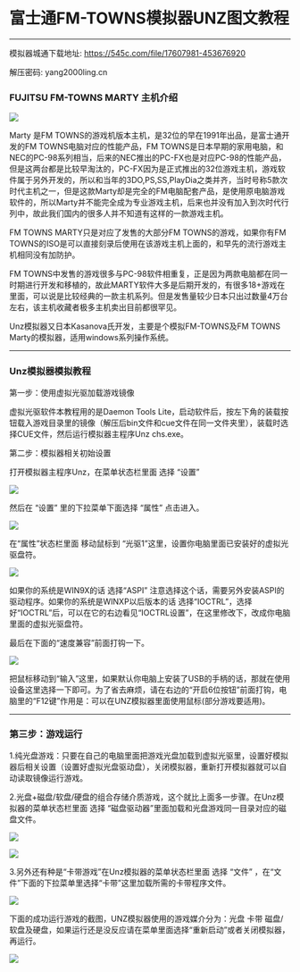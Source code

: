 # 富士通FM-TOWNS模拟器UNZ图文教程
---
模拟器城通下载地址: <https://545c.com/file/17607981-453676920>

解压密码: yang2000ling.cn

### FUJITSU FM-TOWNS MARTY 主机介绍

![](https://data.yang2000ling.com/img/article/fm_towns/FMTOWNS.jpg)

Marty 是FM TOWNS的游戏机版本主机，是32位的早在1991年出品，是富士通开发的FM TOWNS电脑对应的性能产品，FM TOWNS是日本早期的家用电脑，和NEC的PC-98系列相当，后来的NEC推出的PC-FX也是对应PC-98的性能产品，但是这两台都是比较早淘汰的，PC-FX因为是正式推出的32位游戏主机，游戏软件属于另外开发的，所以和当年的3DO,PS,SS,PlayDia之类并齐，当时号称5款次时代主机之一，但是这款Marty却是完全的FM电脑配套产品，是使用原电脑游戏软件的，所以Marty并不能完全成为专业游戏主机，后来也并没有加入到次时代行列中，故此我们国内的很多人并不知道有这样的一款游戏主机。

FM TOWNS MARTY只是对应了发售的大部分FM TOWNS的游戏，如果你有FM TOWNS的ISO是可以直接刻录后使用在该游戏主机上面的，和早先的流行游戏主机相同没有加防护。

FM TOWNS中发售的游戏很多与PC-98软件相重复，正是因为两款电脑都在同一时期进行开发和移植的，故此MARTY软件大多是后期开发的，有很多18+游戏在里面，可以说是比较经典的一款主机系列。但是发售量较少日本只出过数量4万台左右，该主机收藏者极多主机卖出目前都很罕见。

Unz模拟器又日本Kasanova氏开发，主要是个模拟FM-TOWNS及FM TOWNS Marty的模拟器，适用windows系列操作系统。

***
### Unz模拟器模拟教程

第一步：使用虚拟光驱加载游戏镜像

虚拟光驱软件本教程用的是Daemon Tools Lite，启动软件后，按左下角的装载按钮载入游戏目录里的镜像（解压后bin文件和cue文件在同一文件夹里），装载时选择CUE文件，然后运行模拟器主程序Unz chs.exe。

第二步：模拟器相关初始设置

打开模拟器主程序Unz，在菜单状态栏里面 选择 “设置”

![](https://data.yang2000ling.com/img/article/fm_towns/Snap1.jpg)

然后在 “设置” 里的下拉菜单下面选择 “属性” 点击进入。

![](https://data.yang2000ling.com/img/article/fm_towns/Snap2.jpg)

在“属性”状态栏里面 移动鼠标到 “光驱1”这里，设置你电脑里面已安装好的虚拟光驱盘符。

![](https://data.yang2000ling.com/img/article/fm_towns/Snap3.jpg)

如果你的系统是WIN9X的话 选择“ASPI” 注意选择这个话，需要另外安装ASPI的驱动程序。如果你的系统是WINXP以后版本的话 选择“IOCTRL”，选择好“IOCTRL”后，可以在它的右边看见“IOCTRL设置”，在这里修改下，改成你电脑里面的虚拟光驱盘符。

最后在下面的“速度兼容”前面打钩一下。

![](https://data.yang2000ling.com/img/article/fm_towns/Snap4.jpg)

把鼠标移动到“输入”这里，如果默认你电脑上安装了USB的手柄的话，那就在使用设备这里选择一下即可。为了省去麻烦，请在右边的“开启6位按钮”前面打钩，电脑里的“F12键”作用是：可以在UNZ模拟器里面使用鼠标(部分游戏要适用)。

***
### 第三步：游戏运行

1.纯光盘游戏：只要在自己的电脑里面把游戏光盘加载到虚拟光驱里，设置好模拟器后相关设置（设置好虚拟光盘驱动盘），关闭模拟器，重新打开模拟器就可以自动读取镜像运行游戏。

2.光盘+磁盘/软盘/硬盘的组合存储介质游戏，这个就比上面多一步骤。在Unz模拟器的菜单状态栏里面 选择 “磁盘驱动器”里面加载和光盘游戏同一目录对应的磁盘文件。

![](https://data.yang2000ling.com/img/article/fm_towns/Snap6.jpg)

![](https://data.yang2000ling.com/img/article/fm_towns/Snap7.jpg)

3.另外还有种是“卡带游戏”在Unz模拟器的菜单状态栏里面 选择 “文件” ，在“文件”下面的下拉菜单里选择“卡带”这里加载所需的卡带程序文件。

![](https://data.yang2000ling.com/img/article/fm_towns/Snap9.jpg)

下面的成功运行游戏的截图，UNZ模拟器使用的游戏媒介分为：光盘 卡带 磁盘/软盘及硬盘，如果运行还是没反应请在菜单里面选择“重新启动”或者关闭模拟器，再运行。

![](https://data.yang2000ling.com/img/article/fm_towns/Snap5.jpg)